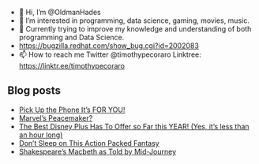 - 👋 Hi, I’m @OldmanHades
- 👀 I’m interested in programming, data science, gaming, movies, music.
- 🌱 Currently trying to improve my knowledge and understanding of both programming and Data Science.
- https://bugzilla.redhat.com/show_bug.cgi?id=2002083
- 📫 How to reach me Twitter @timothypecoraro
Linktree: https://linktr.ee/timothypecoraro

## Blog posts
<!-- BLOG-POST-LIST:START -->
- [Pick Up the Phone It’s FOR YOU!](https://medium.com/@timothypecoraro/pick-up-the-phone-its-for-you-2c32f9864c35?source=rss-5097f5c9b801------2)
- [Marvel’s Peacemaker?](https://medium.com/@timothypecoraro/marvels-peacemaker-d8869de2af7e?source=rss-5097f5c9b801------2)
- [The Best Disney Plus Has To Offer so Far this YEAR! &lpar;Yes, it’s less than an hour long&rpar;](https://medium.com/@timothypecoraro/the-best-disney-plus-has-to-offer-so-far-this-year-yes-its-less-than-an-hour-long-3da805c93b61?source=rss-5097f5c9b801------2)
- [Don’t Sleep on This Action Packed Fantasy](https://medium.com/@timothypecoraro/dont-sleep-on-this-action-packed-fantasy-d3971d544a36?source=rss-5097f5c9b801------2)
- [Shakespeare’s Macbeth as Told by Mid-Journey](https://medium.com/data-driven-fiction/shakespeares-macbeth-as-told-by-mid-journey-225a20957319?source=rss-5097f5c9b801------2)
<!-- BLOG-POST-LIST:END -->
